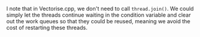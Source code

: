 I note that in Vectorise.cpp, we don't need to call ```thread.join()```. We could simply let the threads continue waiting in the condition variable and clear
out the work queues so that they could be reused, meaning we avoid the cost of restarting these threads.
